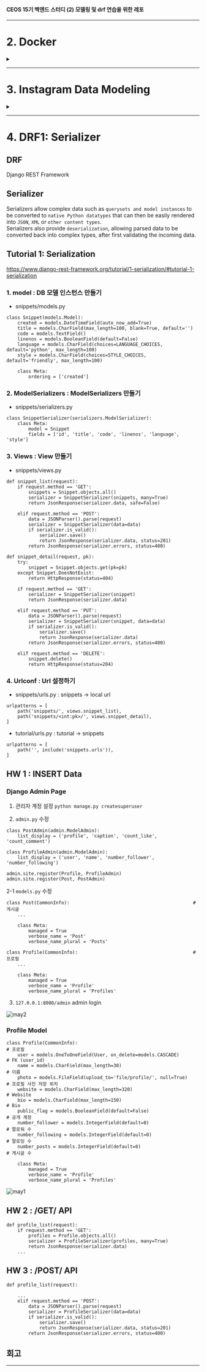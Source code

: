 #### CEOS 15기 백엔드 스터디 (2) 모델링 및 drf 연습을 위한 레포


---
# 2. Docker

<details>
<summary> </summary>
<div markdown="1">       

## Docker

## 'Docker file', 'Docker-image', 'Docker-container' 
  ![92180EDC-95C4-4CAF-B9E1-13307D9AE09A](https://user-images.githubusercontent.com/77188666/160082911-846ce296-23c1-4351-a0e7-de671be024ae.jpeg)

### (1) Dockerfile 이란?
- 필요한 최소한의 패키지를 설치하고 동작하기 위한 자신만의 설정을 담은 파일.
- 이 파일로 이미지를 생성(빌드)함

**존재이유**
- 매번 애플리케이션을 동작하는 환경을 구성하기 위해 -> `패키지 설치`,  `환경설정 과정`을 반복하는 것이 불편
- `컨테이너`에 설치하는 `패키지`,`소스코드`,`명령어`,`환경변수설정` 등을 기록한 하나의 파일 `Dockerfile`을 통해 `환경변수 및 셋팅 값 명시화`
- `Dockerfile` 빌드-> 자동`Dockerimage` 생성 -> 애플리케이션 빌드/배포 자동화

.

### (2) Docker Image 란?
- 도커 컨테이너를 구성하는 파일 시스템과 실행한 애플리케이션 설정을 하나로 합친 것  
(Docker container를 생성하는 템플릿)
- 도커 이미지는 도커 컨테이너를 생성하기 위해 반드시 필요한 파일!
- 파일명을 `Dockerfile`로 저장하면, - docker가 호출한 디렉토리 내 `Dockerfile`로 저장되어 있는 파일로 컨테이너를 생성함
- 도커 이미지는 `레이어 저장방식`으로 컨테이너를 실행하기 위한 모든 정보를 가지고 있어 용량이 큼

.

## Docker의 장점
- **쉬운 컨트롤**
- **경량화**
- **CI/CD**

#### 경량화
- VM처럼 하드웨어 emulation 기반 virtualization 과 달리 `커널을 직접 컨트롤`하는 `container`기반 `Docker`는 리소스와 기능이 제한되어 있는 환경에서도 배포 가능하도록 경량화된 application 제공

#### CI/CD
- 지속적인 통합과 자동 배포를 진행하기 위해서 서비스 운영 환경을 패키징 하는 것

### Docker Compose ?
- `다중 컨테이너` 도커 애플리케이션을 정의하고 동작하게 해주는 툴.
- 'YAML`파일로 작성( 작성된 yaml 파일로 모든 서비스들을 생성하고 시작을 하나의 명령어로 실행 )

#### docker-compose.yml
![A2C3D26E-1D1A-4068-9462-C8719AA225A4](https://user-images.githubusercontent.com/77188666/160082978-dfc08651-c3e5-471d-b4e0-8ba07daf7b45.jpeg)
  
---

</div>
</details>

---
# 3. Instagram Data Modeling

<details>
<summary> </summary>
<div markdown="1">     
  
### Django-MySQL(local) Connect

- Django project 에서 `.env` 파일 수정
```
DATABASE_NAME=
DATABASE_USER=
DATABASE_PASSWORD=
DATABASE_HOST=
DATABASE_PORT=
DATABASE_SECRET_KEY=
```
- Django Project 에서 shell `python manage.py migrate`  
- MySQl 8.0 Command Line Client
```
show databases;         # DB 목록
use `database_name`;    # DB 사용
show tables;            # 전체 Table 조회
```
- [X] MySQL Query에 `;`을 꼭 사용
- 실행 결과
![mysql2](https://user-images.githubusercontent.com/77188666/161371240-8400acac-c893-4953-8a2c-b55463a1f95a.PNG)

---
### Makemigrations, Migrate

1. models.py 수정 

2. makemigrations file 생성  
    `python manage.py makemigrations app_name --name migration_tag_name`

3. makemigrations file 로 migrate  
    `python manage.py migrate app_name {number_of_migration}`
---
### ERD (using ERDCloud)
- ERD Diagram
![CEOS15](https://user-images.githubusercontent.com/77188666/160993717-d5db4812-5d7c-400d-9075-8b9d77481bb1.png)


#### DB Model ( [api/model.py](https://github.com/yourzinc/django_rest_framework_15th/blob/yourzinc/api/models.py) 주석 참고 )
 
1. Post 게시글  
2. Comment  댓글  
3. File  이미지 파일  
4. Tag  이미지 태그  
5. Alttext  대치 텍스트  
6. Hashtag  해시태그  
7. PostLike  게시글 좋아요  
8. CommentLike  댓글 좋아요  
9. User  사용자  
10. ~~Follow  팔로우/팔로잉~~ 
---
## Relationship 
### 1:1 Relationship  
X

### 1:N Relationship  

- `User : Post`, `User : Comment`, `User : Tag`, `User : PostLike`, `User : CommentLike`  
- `Post : Comment`, `Post : File`, `Post : Hashtag`, `Post : PostLike`  
- `File : Tag`, `File : Alttext`  
- `Comment : CommentLike`  

### N:M Relationship
- `Follow : User`

---

### Django Model Data Type

####
|Data type|Django model type|MySQL DDL|
|---|---|---|
|Boolean|models.BooleanField()|bool NOT NULL|
|Date/time|models.DateField()|date NOT NULL|
|Date/time|models.DateTimeField()|datetime NOT NULL|
|Number|models.AutoField()|integer AUTO_INCREMENT NOT NULL|
|Number|models.IntegerField()|integer NOT NULL|
|Number|models.DecimalField(decimal_places=X,max_digits=Y)|numeric(X, Y) NOT NULL|
|Text|models.CharField(max_length=N)|varchar(50) NOT NULL|
|Text (Specialized)|models.FileField()|varchar(100) NOT NULL|

---
### Image File Upload with Django  

1. `POST` method => `request.FILES`

2. Django 의  model fields : `FileField`, `ImageField`  
   - `database`가 아닌 `filesystem`에 저장
   - `actual file`의 `reference`를 가지고 있는 `string field`
   - `FileField`나 `ImageField`를 지우면 `physical file`은 지우지 않고, `reference` 만 지워짐  

3. DB 에는 `FileField`, `ImageField`의 `reference url`을 저장 `[ TYPE = VARCHAR ]`   

##### Reference : https://simpleisbetterthancomplex.com/tutorial/2016/08/01/how-to-upload-files-with-django.html  

---

#### Model 의 Primary Key 설정
```
id = models.BigIntegerField()               # type 1
id = models.AutoField(primary_key=True)     # type 2 ( Automatic primary key )
```
---
## ORM Query
Django Terminal > `python manage.py shell`  
`>>> from api.models import *`

### 1. CREATE  
- Type 1
```
>>> u = User(username="yourzinc", password="password", name="Kim Ayeon", contact="01000000000", birth="0000-00-00")
>>> u.save()
>>> p = Post(user=u, caption="hello_world", location="Seoul")
>>> p.save()
```

- Type 2
```
>>> User.objects.create(username="myzinc", password="password", name="Kim Ayeon", contact="01000000000", birth="0000-00-00")
>>> Post.objects.create(user=User.objects.get(username="myzinc"), caption="goodbye_world_again", location="Seoul")
```
  
### 2. GET -all  

```
>>> User.objects.all()
>>> Post.objects.all()
```

- result
![user objects all()](https://user-images.githubusercontent.com/77188666/161371328-9ca50cbc-7901-4dac-b09f-f00e98a3a5b8.PNG)  
  
### 3. GET

```
>>> User.objects.get(id=0)      # ERROR (doesn't exist)
>>> User.objects.get(id=1)
>>> User.objects.get(id=2)
>>> User.objects.get(id=3)      # ERROR (doesn't exist)
```
- `id(primary key index)`는 1부터 count

- result
![user objects get(id)](https://user-images.githubusercontent.com/77188666/161371294-3cee271c-5f65-4842-ae35-bf7a79064e1c.PNG)

### 4. FILTER

```
>>> User.objects.filter(name="Kim Ayeon")
>>> User.objects.filter(name="Kim Ayeon").exclude(username="yourzinc")

>>> Post.objects.filter(location="Seoul").exclude(user=User.objects.get(id=1))
>>> Post.objects.filter(location="Seoul").exclude(user=User.objects.get(id=1)).exclude(caption="goodbye_world_again")
```
- exclude, include 의 연쇄적 사용
- result
![queryset exercise](https://user-images.githubusercontent.com/77188666/161371388-47721a98-be40-41d4-9ace-f2cdfb4b50c1.PNG)
  

#### Extra : Python return format

Post
```
    def __str__(self):
        return "{} {} {}".format(self.created_at, self.user.username, self.caption)
        # 출력 형식 = 생성일 + user_id + 내용
```

User
```
    def __str__(self):
        return "{} {}".format(self.id, self.username)
        # 출력 형식 = id + user_id
```

### 회고
```
MySQL은 RDBMS으로 Model을 만들 때, Fields와 Key에 대해 명확히 정의해야 한다는 것을 알게 되었다. 

Model을 정의한 후 Relation을 정의할 때 1:1, 1:N, N:M로 나눌 때 다시 Model을 수정하기도 했다.
Model은 한번에 완벽하게 정의 할 수 없는 것을 깨닫고, 새로운 Model이 추가될 때마다 기존의 Model과의 관계성을
고려해야 함을 알게 되었다.

Django에서, SQl문을 대신한 ORM Query들이 편하게 느껴졌다

이전에는 user가 upload한 file이 DB에 바로 저장이 된다고 알았는데,
그게 아닌, file의 위치가 VARCHAR type으로 DB에 저장되는 것을 알게 되었다.

PC와 mobile app으로 Instagram을 들어가 service가 어떻게 작동하는지 분석하고, 실제 DB를 구현하는 과정에서
1. 생각보다 엄청나게 많은 정보를 너무나 빠르게 처리하고 있다는 것,
2. DB의 Size가 가늠이 되지 않을 정도로 크다는 것,
3. 보기엔 단순하지만 실제 완벽한 모델링으로 구현하기 어렵다는 것을
을 알게 되었다.

특히 게시글에 첨부하는 사진 파일과 동영상 파일을 
1. 하나의 Model로 정의하려고 했고,
2. 따로 구분하여 Model을 정의하려고 했지만,

두 방법에 모두 난항을 겪어 결국 사진 파일 모델만 작성했다.

-1 하나의 model로 정의하려고 할 때 어려운 점은 video 항목만 가지고 있는 `is_muted`, `init_image`, `is_reels` 등의 설정 때문이다
-2 따로 구분하여 Model로 정의하려고 할 때 어려운 점은 하나의 post에는 반드시 하나 이상의 file이 첨부되어야 한다는 점이다.
image file과 video file 중 하나 이상의 file을 첨부해야 한다는 것에 설계에 어려움을 겪었다.
```
</div>
</details>

---
# 4. DRF1: Serializer

## DRF
Django REST Framework

## Serializer

Serializers allow complex data such as `querysets and model instances` to be converted to `native Python datatypes` that can then be easily rendered into `JSON`, `XML` or `other content types`.  
Serializers also provide `deserialization`, allowing parsed data to be converted back into complex types, after first validating the incoming data.

## Tutorial 1: Serialization
https://www.django-rest-framework.org/tutorial/1-serialization/#tutorial-1-serialization

### 1. model : DB 모델 인스턴스 만들기
- snippets/models.py

```
class Snippet(models.Model):
    created = models.DateTimeField(auto_now_add=True)
    title = models.CharField(max_length=100, blank=True, default='')
    code = models.TextField()
    linenos = models.BooleanField(default=False)
    language = models.CharField(choices=LANGUAGE_CHOICES, default='python', max_length=100)
    style = models.CharField(choices=STYLE_CHOICES, default='friendly', max_length=100)

    class Meta:
        ordering = ['created']
```  

### 2. ModelSerializers : ModelSerializers 만들기 
- snippets/serializers.py

```
class SnippetSerializer(serializers.ModelSerializer):
    class Meta:
        model = Snippet
        fields = ['id', 'title', 'code', 'linenos', 'language', 'style']

```  

### 3. Views : View 만들기 
- snippets/views.py

```
def snippet_list(request):
    if request.method == 'GET':
        snippets = Snippet.objects.all()
        serializer = SnippetSerializer(snippets, many=True)
        return JsonResponse(serializer.data, safe=False)

    elif request.method == 'POST':
        data = JSONParser().parse(request)
        serializer = SnippetSerializer(data=data)
        if serializer.is_valid():
            serializer.save()
            return JsonResponse(serializer.data, status=201)
        return JsonResponse(serializer.errors, status=400)
```
```
def snippet_detail(request, pk):
    try:
        snippet = Snippet.objects.get(pk=pk)
    except Snippet.DoesNotExist:
        return HttpResponse(status=404)

    if request.method == 'GET':
        serializer = SnippetSerializer(snippet)
        return JsonResponse(serializer.data)

    elif request.method == 'PUT':
        data = JSONParser().parse(request)
        serializer = SnippetSerializer(snippet, data=data)
        if serializer.is_valid():
            serializer.save()
            return JsonResponse(serializer.data)
        return JsonResponse(serializer.errors, status=400)

    elif request.method == 'DELETE':
        snippet.delete()
        return HttpResponse(status=204)
```

### 4. Urlconf : Url 설정하기
- snippets/urls.py : snippets -> local url
```
urlpatterns = [
    path('snippets/', views.snippet_list),
    path('snippets/<int:pk>/', views.snippet_detail),
]
```
- tutorial/urls.py : tutorial -> snippets
```
urlpatterns = [
    path('', include('snippets.urls')),
]
```

## HW 1 : INSERT Data

### Django Admin Page

1. 관리자 계정 설정
`python manage.py createsuperuser`

2. `admin.py` 수정
```
class PostAdmin(admin.ModelAdmin):
    list_display = ('profile', 'caption', 'count_like', 'count_comment')

class ProfileAdmin(admin.ModelAdmin):
    list_display = ('user', 'name', 'number_follower', 'number_following')

admin.site.register(Profile, ProfileAdmin)
admin.site.register(Post, PostAdmin)
```


2-1 `models.py` 수정
```
class Post(CommonInfo):                                             # 게시글
    ...

    class Meta:
        managed = True
        verbose_name = 'Post'
        verbose_name_plural = 'Posts'
        
class Profile(CommonInfo):                                          # 프로필                
    ...
    
    class Meta:
        managed = True
        verbose_name = 'Profile'
        verbose_name_plural = 'Profiles'
```
3. `127.0.0.1:8000/admin` admin login

![may2](https://user-images.githubusercontent.com/77188666/166111205-890a2f06-657a-41dc-94c5-231cf18bbc11.PNG)

### Profile Model
```
class Profile(CommonInfo):                                              # 프로필
    user = models.OneToOneField(User, on_delete=models.CASCADE)         # FK (user_id)
    name = models.CharField(max_length=30)                              # 이름
    photo = models.FileField(upload_to='file/profile/', null=True)      # 프로필 사진 저장 위치
    website = models.CharField(max_length=320)                          # Website
    bio = models.CharField(max_length=150)                              # Bio
    public_flag = models.BooleanField(default=False)                    # 공개 계정
    number_follower = models.IntegerField(default=0)                    # 팔로워 수
    number_following = models.IntegerField(default=0)                   # 팔로잉 수
    number_posts = models.IntegerField(default=0)                       # 게시글 수

    class Meta:
        managed = True
        verbose_name = 'Profile'
        verbose_name_plural = 'Profiles'
```

![may1](https://user-images.githubusercontent.com/77188666/166110989-e5eadf12-102a-46d7-96ce-0a68f5e8de93.PNG)


## HW 2 : /GET/ API 
```
def profile_list(request):
    if request.method == 'GET':
        profiles = Profile.objects.all()
        serializer = ProfileSerializer(profiles, many=True)
        return JsonResponse(serializer.data)
    ...
```


## HW 3 : /POST/ API 
```
def profile_list(request):
    
    ...
    elif request.method == 'POST':
        data = JSONParser().parse(request)
        serializer = ProfileSerializer(data=data)
        if serializer.is_valid():
            serializer.save()
            return JsonResponse(serializer.data, status=201)
        return JsonResponse(serializer.errors, status=400)
```

## 회고



---
